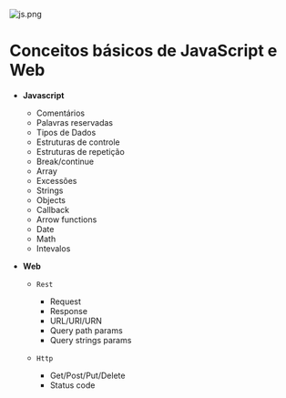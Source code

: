  ![js.png](https://i0.wp.com/www.ramosdainformatica.com.br/wp-content/uploads/2017/01/O-que-%C3%A9-Javascript-e-seus-frameworks-Uma-Introdu%C3%A7%C3%A3o.png?fit=800%2C300&ssl=1)

# Conceitos básicos de JavaScript e Web

- **Javascript**
  - Comentários
  - Palavras reservadas
  - Tipos de Dados
  - Estruturas de controle
  - Estruturas de repetição
  - Break/continue
  - Array
  - Excessões
  - Strings
  - Objects
  - Callback
  - Arrow functions
  - Date
  - Math
  - Intevalos

- **Web**
  - `Rest`
    - Request
    - Response
    - URL/URI/URN
    - Query path params
    - Query strings params
  
  - `Http`
    - Get/Post/Put/Delete
    - Status code
  
  
